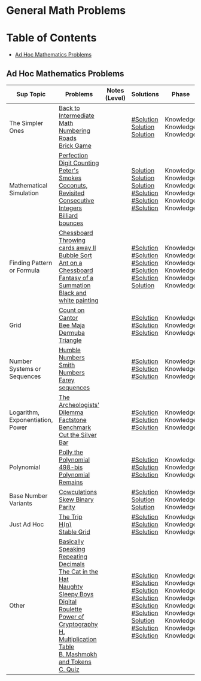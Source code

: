 # General Math Problems

Table of Contents
=================
- [Ad Hoc Mathematics Problems](#ad-hoc-mathematics-problems)


## Ad Hoc Mathematics Problems
Sup Topic    | Problems | Notes (Level)| Solutions| Phase
-------------| -------------   |-------------| -------------|-------------
The Simpler Ones| [Back to Intermediate Math](https://uva.onlinejudge.org/index.php?option=com_onlinejudge&Itemid=8&category=24&page=show_problem&problem=1714)<br>  [Numbering Roads](https://uva.onlinejudge.org/index.php?option=com_onlinejudge&Itemid=8&category=24&page=show_problem&problem=2823)<br>  [Brick Game](https://uva.onlinejudge.org/index.php?option=com_onlinejudge&Itemid=8&category=24&page=show_problem&problem=2986)<br>  | |[#Solution]()<br> [Solution](https://github.com/basmaashouur/Competitive-Programming/blob/master/Solutions-library/mathematics-solutions/General-math-solutions/11723-UVa.cpp)<br> [Solution](https://github.com/basmaashouur/Competitive-Programming/blob/master/Solutions-library/mathematics-solutions/General-math-solutions/11875-UVa.cpp)<br> | Knowledge<br> Knowledge<br> Knowledge<br>| 
Mathematical Simulation| [Perfection](https://uva.onlinejudge.org/index.php?option=com_onlinejudge&Itemid=8&category=24&page=show_problem&problem=318)<br>  [Digit Counting](https://uva.onlinejudge.org/index.php?option=com_onlinejudge&Itemid=8&category=24&page=show_problem&problem=3666)<br>  [Peter's Smokes](https://uva.onlinejudge.org/index.php?option=com_onlinejudge&Itemid=8&category=24&page=show_problem&problem=1287)<br>  [Coconuts, Revisited](https://uva.onlinejudge.org/index.php?option=com_onlinejudge&Itemid=8&category=24&page=show_problem&problem=557)<br>  [Consecutive Integers](https://uva.onlinejudge.org/index.php?option=com_onlinejudge&Itemid=8&category=24&page=show_problem&problem=2221)<br>  [Billiard bounces](https://uva.onlinejudge.org/index.php?option=com_onlinejudge&Itemid=8&category=24&page=show_problem&problem=2071)<br> | |[Solution](https://github.com/basmaashouur/Competitive-Programming/blob/master/Solutions-library/mathematics-solutions/General-math-solutions/382-UVa.cpp)<br> [Solution](https://github.com/basmaashouur/Competitive-Programming/blob/master/Solutions-library/mathematics-solutions/General-math-solutions/1225-UVa.cpp)<br> [Solution](https://github.com/basmaashouur/Competitive-Programming/blob/master/Solutions-library/mathematics-solutions/General-math-solutions/10346-UVa.cpp)<br> [#Solution]()<br> [#Solution]()<br> [#Solution]()<br>| Knowledge<br> Knowledge<br> Knowledge<br> Knowledge<br> Knowledge<br> Knowledge<br>| 
Finding Pattern or Formula| [Chessboard](https://uva.onlinejudge.org/index.php?option=com_onlinejudge&Itemid=8&category=24&page=show_problem&problem=1692)<br>  [Throwing cards away II](https://uva.onlinejudge.org/index.php?option=com_onlinejudge&Itemid=8&category=24&page=show_problem&problem=1881)<br>  [Bubble Sort](https://uva.onlinejudge.org/index.php?option=com_onlinejudge&Itemid=8&category=24&page=show_problem&problem=3155)<br>  [Ant on a Chessboard](https://uva.onlinejudge.org/index.php?option=com_onlinejudge&Itemid=8&category=24&page=show_problem&problem=1102)<br>  [Fantasy of a Summation](https://uva.onlinejudge.org/index.php?option=com_onlinejudge&Itemid=8&category=24&page=show_problem&problem=2765)<br>  [Black and white painting](https://uva.onlinejudge.org/index.php?option=com_onlinejudge&Itemid=8&category=24&page=show_problem&problem=2172)<br> | |[#Solution]()<br> [#Solution]()<br> [#Solution]()<br> [#Solution]()<br> [#Solution]()<br> [Solution](https://github.com/basmaashouur/Competitive-Programming/blob/master/Solutions-library/mathematics-solutions/General-math-solutions/11231-UVa.cpp)<br>| Knowledge<br> Knowledge<br> Knowledge<br> Knowledge<br> Knowledge<br> Knowledge<br>| 
Grid| [Count on Cantor](https://uva.onlinejudge.org/index.php?option=com_onlinejudge&Itemid=8&category=24&page=show_problem&problem=200)<br>  [Bee Maja](https://uva.onlinejudge.org/index.php?option=com_onlinejudge&Itemid=8&category=24&page=show_problem&problem=1123)<br>  [Dermuba Triangle](https://uva.onlinejudge.org/index.php?option=com_onlinejudge&Itemid=8&category=24&page=show_problem&problem=1174)<br>  | |[#Solution]()<br> [#Solution]()<br> [#Solution]()<br> | Knowledge<br> Knowledge<br> Knowledge<br>| 
Number Systems or Sequences| [Humble Numbers](https://uva.onlinejudge.org/index.php?option=com_onlinejudge&Itemid=8&category=24&page=show_problem&problem=384)<br>  [Smith Numbers](https://uva.onlinejudge.org/index.php?option=com_onlinejudge&Itemid=8&category=24&page=show_problem&problem=983)<br>  [Farey sequences](https://uva.onlinejudge.org/index.php?option=com_onlinejudge&Itemid=8&category=24&page=show_problem&problem=1349)<br>  | |[#Solution]()<br> [#Solution]()<br> [#Solution]()<br> | Knowledge<br> Knowledge<br> Knowledge<br>| 
Logarithm, Exponentiation, Power| [The Archeologists' Dilemma](https://uva.onlinejudge.org/index.php?option=com_onlinejudge&Itemid=8&category=24&page=show_problem&problem=642)<br>  [Factstone Benchmark](https://uva.onlinejudge.org/index.php?option=com_onlinejudge&Itemid=8&category=24&page=show_problem&problem=1857)<br>  [Cut the Silver Bar](https://uva.onlinejudge.org/index.php?option=com_onlinejudge&Itemid=8&category=24&page=show_problem&problem=2947)<br>  | |[#Solution]()<br> [#Solution]()<br> [#Solution]()<br> | Knowledge<br> Knowledge<br> Knowledge<br>| 
Polynomial| [Polly the Polynomial](https://uva.onlinejudge.org/index.php?option=com_onlinejudge&Itemid=8&category=24&page=show_problem&problem=439)<br>  [498-bis](https://uva.onlinejudge.org/index.php?option=com_onlinejudge&Itemid=8&category=24&page=show_problem&problem=1209)<br>  [Polynomial Remains](https://uva.onlinejudge.org/index.php?option=com_onlinejudge&Itemid=8&category=24&page=show_problem&problem=1527)<br>  | |[#Solution]()<br> [#Solution]()<br> [#Solution]()<br> | Knowledge<br> Knowledge<br> Knowledge<br>| 
Base Number Variants| [Cowculations](https://uva.onlinejudge.org/index.php?option=com_onlinejudge&Itemid=8&category=24&page=show_problem&problem=313)<br>  [Skew Binary](https://uva.onlinejudge.org/index.php?option=com_onlinejudge&Itemid=8&category=24&page=show_problem&problem=516)<br>  [Parity](https://uva.onlinejudge.org/index.php?option=com_onlinejudge&Itemid=8&category=24&page=show_problem&problem=1872)<br>  | |[#Solution]()<br> [Solution](https://github.com/basmaashouur/Competitive-Programming/blob/master/Solutions-library/mathematics-solutions/General-math-solutions/575-UVa.cpp)<br> [Solution](https://github.com/basmaashouur/Competitive-Programming/blob/master/Solutions-library/mathematics-solutions/General-math-solutions/10931-UVa.cpp)<br> | Knowledge<br> Knowledge<br> Knowledge<br>| 
Just Ad Hoc| [The Trip](https://uva.onlinejudge.org/index.php?option=com_onlinejudge&Itemid=8&category=24&page=show_problem&problem=1078)<br>  [H(n)](https://uva.onlinejudge.org/index.php?option=com_onlinejudge&Itemid=8&category=24&page=show_problem&problem=2521)<br>  [Stable Grid](https://uva.onlinejudge.org/index.php?option=com_onlinejudge&Itemid=8&category=24&page=show_problem&problem=3187)<br>  | |[#Solution]()<br> [#Solution]()<br> [#Solution]()<br> | Knowledge<br> Knowledge<br> Knowledge<br>| 
Other| [Basically Speaking](https://uva.onlinejudge.org/index.php?option=com_onlinejudge&Itemid=8&category=24&page=show_problem&problem=325)<br> [Repeating Decimals](https://uva.onlinejudge.org/index.php?option=com_onlinejudge&Itemid=8&category=24&page=show_problem&problem=138)<br> [The Cat in the Hat](https://uva.onlinejudge.org/index.php?option=com_onlinejudge&Itemid=8&category=24&page=show_problem&problem=43)<br> [Naughty Sleepy Boys](https://uva.onlinejudge.org/index.php?option=com_onlinejudge&Itemid=8&category=24&page=show_problem&problem=1368)<br> [Digital Roulette](https://uva.onlinejudge.org/index.php?option=com_onlinejudge&Itemid=8&category=24&page=show_problem&problem=3740)<br> [Power of Cryptography](https://uva.onlinejudge.org/index.php?option=com_onlinejudge&Itemid=8&category=24&page=show_problem&problem=49)<br> [H. Multiplication Table](https://codeforces.com/problemset/problem/39/H)<br> [B. Mashmokh and Tokens](http://codeforces.com/problemset/problem/415/B)<br> [C. Quiz](https://codeforces.com/problemset/problem/337/C)<br> | |[#Solution]()<br> [#Solution]()<br> [#Solution]()<br> [#Solution]()<br> [#Solution]()<br>  [#Solution]()<br> [Solution](https://github.com/basmaashouur/Competitive-Programming/blob/master/Solutions-library/mathematics-solutions/General-math-solutions/39H-CF.cpp)<br> [#Solution]()<br>  [#Solution]()<br>| Knowledge<br> Knowledge<br> Knowledge<br> Knowledge<br> Knowledge<br> Knowledge<br> Knowledge<br> Knowledge<br> Knowledge<br>| 

